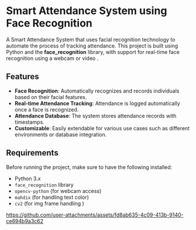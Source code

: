 # Smart Attendance System using Face Recognition

A Smart Attendance System that uses facial recognition technology to automate the process of tracking attendance. This project is built using Python and the **face_recognition** library, with support for real-time face recognition using a webcam or video .

## Features

- **Face Recognition**: Automatically recognizes and records individuals based on their facial features.
- **Real-time Attendance Tracking**: Attendance is logged automatically once a face is recognized.
- **Attendance Database**: The system stores attendance records with timestamps.
- **Customizable**: Easily extendable for various use cases such as different environments or database integration.

## Requirements

Before running the project, make sure to have the following installed:

- Python 3.x
- `face_recognition` library 
- `opencv-python` (for webcam access)
- `mahdix` (for handling text color)
- `cv2` (for img frame handling )



https://github.com/user-attachments/assets/fd8ab635-4c09-413b-9140-ce694b9a3c62

